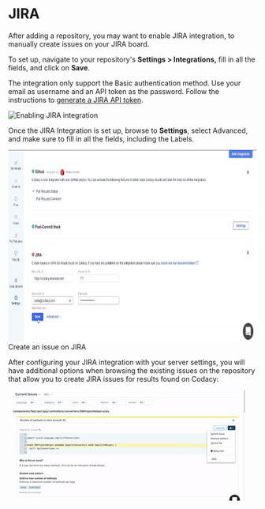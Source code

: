 # JIRA

After adding a repository, you may want to enable JIRA integration, to manually create issues on your JIRA board. 

To set up, navigate to your repository's **Settings > Integrations,** fill in all the fields, and click on **Save**.

The integration only support the Basic authentication method. Use your email as username and an API token as the password. Follow the instructions to [generate a JIRA API
token](https://confluence.atlassian.com/x/Vo71Nw).

![Enabling JIRA integration](../../images/Sep-04-2019_10-40-19.gif)

Once the JIRA Integration is set up, browse to **Settings**, select Advanced, and make sure to fill in all the fields, including the Labels.  

<img src="/v1.4/images/test3.gif" width="669" height="387" />
Create an issue on JIRA

After configuring your JIRA integration with your server settings, you will have additional options when browsing the existing issues on the repository that allow you to create JIRA issues for results found on Codacy:

![JIRA integration](../../images/Jira_issue.gif)
